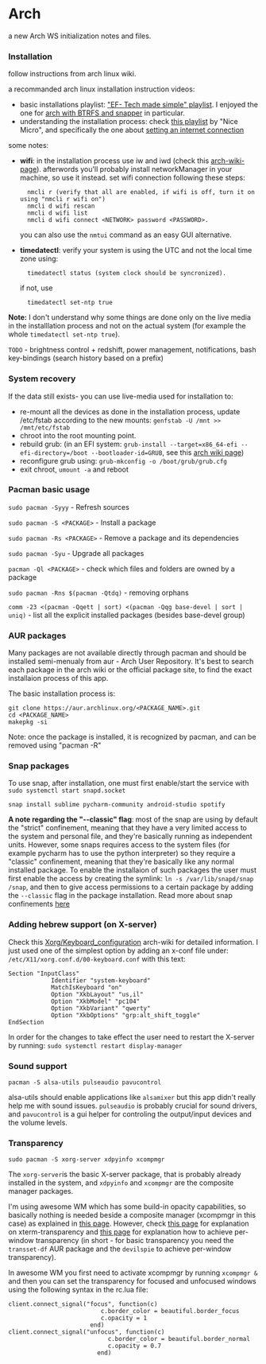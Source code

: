 # Arch
a new Arch WS initialization notes and files.

### Installation
follow instructions from arch linux wiki.

a recommanded arch linux installation instruction videos:
* basic installations playlist: ["EF- Tech made simple" playlist](https://www.youtube.com/watch?v=sm_fuBeaOqE&list=PL-odKaUzOz3IT3FLQlXFaRVyNpWW1nj68&index=24). I enjoyed the one for [arch with BTRFS and snapper](https://www.youtube.com/watch?v=sm_fuBeaOqE&t=1175s) in particular.
* understanding the installation process: check [this playlist](https://www.youtube.com/watch?v=wZr9WTfFed0&list=PL2t9VWDusOo-0jF18YvEVhwpxTXlXPunG) by "Nice Micro", and specifically the one about [setting an internet connection](https://www.youtube.com/watch?v=IkI7nNxsh7I)

some notes:

* __wifi__: in the installation process use iw and iwd (check this [arch-wiki-page](https://wiki.archlinux.org/index.php/Iwd)). afterwords you'll probably install networkManager in your machine, so use it instead. set wifi connection following these steps:
		
		nmcli r (verify that all are enabled, if wifi is off, turn it on using "nmcli r wifi on")
		nmcli d wifi rescan
		nmcli d wifi list
		nmcli d wifi connect <NETWORK> password <PASSWORD>.
	you can also use the `nmtui` command as an easy GUI alternative.
* __timedatectl__: verify your system is using the UTC and not the local time zone using:

		timedatectl status (system clock should be syncronized).
	if not, use 

		timedatectl set-ntp true
		
**Note:** I don't understand why some things are done only on the live media in the installlation process and not on the actual system (for example the whole `timedatectl set-ntp true`).

`TODO` - brightness control + redshift, power management, notifications, bash key-bindings (search history based on a prefix)

### System recovery

If the data still exists- you can use live-media used for installation to:
* re-mount all the devices as done in the installation process, update /etc/fstab according to the new mounts: `genfstab -U /mnt >> /mnt/etc/fstab`
* chroot into the root mounting point.
* rebuild grub: (in an EFI system: `grub-install --target=x86_64-efi --efi-directory=/boot --bootloader-id=GRUB`, see this [arch wiki page](https://wiki.archlinux.org/index.php/GRUB#Installation_2))
* reconfigure grub using: `grub-mkconfig -o /boot/grub/grub.cfg`
* exit chroot, `umount -a` and reboot

### Pacman basic usage
`sudo pacman -Syyy` - Refresh sources

`sudo pacman -S <PACKAGE>` - Install a package

`sudo pacman -Rs <PACKAGE>` - Remove a package and its dependencies

`sudo pacman -Syu` - Upgrade all packages

`pacman -Ql <PACKAGE>` - check which files and folders are owned by a package

`sudo pacman -Rns $(pacman -Qtdq)` - removing orphans

`comm -23 <(pacman -Qqett | sort) <(pacman -Qqg base-devel | sort | uniq)` - list all the explicit installed packages (besides base-devel group)

### AUR packages

Many packages are not available directly through pacman and should be installed semi-menualy from aur - Arch User Repository. It's best to search each package in the arch wiki or the official package site, to find the exact installaion process of this app.

The basic installation process is:

	git clone https://aur.archlinux.org/<PACKAGE_NAME>.git
	cd <PACKAGE_NAME>
	makepkg -si

Note: once the package is installed, it is recognized by pacman, and can be removed using "pacman -R"

### Snap packages
To use snap, after installation, one must first enable/start the service with `sudo systemctl start snapd.socket`
	
	snap install sublime pycharm-community android-studio spotify

**A note regarding the "--classic" flag**: most of the snap are using by default the "strict" confinement, meaning that they have a very limited access to the system and personal file, and they're basically running as independent units. However, some snaps requires access to the system files (for example pycharm has to use the python interpreter) so they require a "classic" confinement, meaning that they're basically like any normal installed package. To enable the installaion of such packages the user must first enable the access by creating the symlink: `ln -s /var/lib/snapd/snap /snap`, and then to give access permissions to a certain package by adding the `--classic` flag in the package installation. Read more about snap confinements [here](https://snapcraft.io/docs/snap-confinement)

### Adding hebrew support (on X-server)

Check this [Xorg/Keyboard_configuration](https://wiki.archlinux.org/index.php/Xorg/Keyboard_configuration) arch-wiki for detailed information. I just used one of the simplest option by adding an x-conf file under: `/etc/X11/xorg.conf.d/00-keyboard.conf` with this text:

	Section "InputClass"
                Identifier "system-keyboard"
                MatchIsKeyboard "on"
                Option "XkbLayout" "us,il"
                Option "XkbModel" "pc104"
                Option "XkbVariant" "qwerty"
                Option "XkbOptions" "grp:alt_shift_toggle"
	EndSection
In order for the changes to take effect the user need to restart the X-server by running: `sudo systemctl restart display-manager`

### Sound support

`pacman -S alsa-utils pulseaudio pavucontrol`

alsa-utils should enable applications like `alsamixer` but this app didn't really help me with sound issues. `pulseaudio` is probably crucial for sound drivers, and `pavucontrol` is a gui helper for controling the output/input devices and the volume levels.

### Transparency

`sudo pacman -S xorg-server xdpyinfo xcompmgr`

The `xorg-server`is the basic X-server package, that is probably already installed in the system, and `xdpyinfo` and `xcompmgr` are the composite manager packages.

I'm using awesome WM which has some build-in opacity capabilities, so basically nothing is needed beside a composite manager (xcompmgr in this case) as explained in [this page](https://wiki.archlinux.org/index.php/Awesome#Transparency). However, check [this page](https://wiki.archlinux.org/index.php/Xterm#Automatic_transparency) for explanation on xterm-transparency and [this page](https://wiki.archlinux.org/index.php/Per-application_transparency) for explanation how to achieve per-window transparency (in short - for basic transparency you need the `transset-df` AUR package and the `devilspie` to achieve per-window transparency).

In awesome WM you first need to activate xcompmgr by running `xcompmgr &` and then you can set the transparency for focused and unfocused windows using the following syntax in the rc.lua file:

	client.connect_signal("focus", function(c)
                              c.border_color = beautiful.border_focus
                              c.opacity = 1
                           end)
	client.connect_signal("unfocus", function(c)
                                c.border_color = beautiful.border_normal
                                c.opacity = 0.7
                             end)

